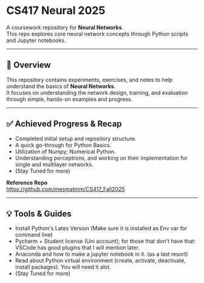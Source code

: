 # CS417 Neural 2025

A coursework repository for **Neural Networks**.  
This repo explores core neural network concepts through Python scripts and Jupyter notebooks.

---

## 🧠 Overview

This repository contains experiments, exercises, and notes to help understand the basics of **Neural Networks**.  
It focuses on understanding the network design, training, and evaluation through simple, hands-on examples and progress.

---

## ✅ Achieved Progress & Recap

- Completed initial setup and repository structure.  
- A quick go-through for Python Basics.  
- Utilization of Numpy; Numerical Python.  
- Understanding perceptrons, and working on their implementation for single and multilayer networks.
- (Stay Tuned for more)

**Reference Repo**  
https://github.com/mesmatmm/CS417_Fall2025

---

## 💡 Tools & Guides

- Install Python's Lates Version (Make sure it is installed as Env var for command line)
- Pycharm + Student license (Uni account); for those that don't have that: VSCode has good plugins that I will mention later.
- Anaconda and how to make a jupyter notebook in it. (as a last resort)
- Read about Python virtual environment (create, activate, deactivate, install packages). You will need it alot.
- (Stay Tuned for more)
